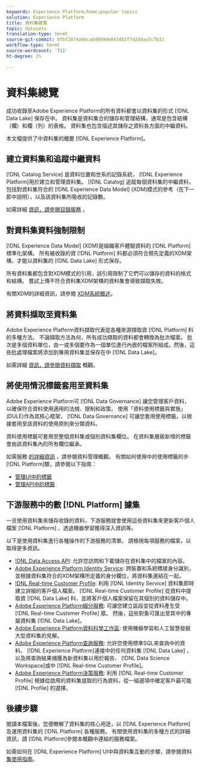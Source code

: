 ```yaml
---
keywords: Experience Platform;home;popular topics
solution: Experience Platform
title: 資料集總覽
topic: datasets
translation-type: tm+mt
source-git-commit: bfbf2074a9dcadd809de043d62f7d2ddaa7c7b31
workflow-type: tm+mt
source-wordcount: '711'
ht-degree: 2%

---
```



# 資料集總覽

成功收錄至Adobe Experience Platform的所有資料都會以資料集的形式 [!DNL Data Lake] 保存在中。 資料集是資料集合的儲存和管理結構，通常是包含結構（欄）和欄（列）的表格。 資料集也包含描述其儲存之資料各方面的中繼資料。

本文檔提供了中資料集的概要 [!DNL Experience Platform]。

## 建立資料集和追蹤中繼資料

[!DNL Catalog Service] 是資料位置和世系的記錄系統， [!DNL Experience Platform]用於建立和管理資料集。 [!DNL Catalog] 追蹤每個資料集的中繼資料，包括對資料集符合的 [!DNL Experience Data Model] (XDM)模式的參考（在下一節中說明），以及該資料集所吸收的記錄數。

如需詳細 [資訊，請參閱目錄服務](../home.md) 。

## 對資料集資料強制限制

[!DNL Experience Data Model] (XDM)是組織客戶體驗資料的 [!DNL Platform] 標準化架構。 所有被收錄的資 [!DNL Platform] 料都必須符合預先定義的XDM架構，才能以資料集的 [!DNL Data Lake] 形式保存。

所有資料集都包含對XDM模式的引用，該引用限制了它們可以儲存的資料的格式和結構。 嘗試上傳不符合資料集XDM架構的資料集會導致擷取失敗。

有關XDM的詳細資訊，請參閱 [XDM系統概述](../../xdm/home.md)。

## 將資料擷取至資料集

Adobe Experience Platform資料擷取代表從各種來源擷取資 [!DNL Platform] 料的多種方法。 不論擷取方法為何，所有成功擷取的資料都會轉換為批次檔案。 批次是多個資料單位，由一或多個要作為一個單位進行內嵌的檔案所組成。然後，這些批處理檔案將添加到專用資料集並保存在中 [!DNL Data Lake]。

如需詳細 [資訊，請參閱資料擷取](../../ingestion/home.md) 概觀。

## 將使用情況標籤套用至資料集

Adobe Experience Platform可 [!DNL Data Governance] 讓您管理客戶資料，以確保符合資料使用適用的法規、限制和政策。 使用「資料使用標籤與實施」(DULE)作為其核心框架， [!DNL Data Governance] 可讓您套用使用標籤，以根據套用至該資料的使用原則來分類資料。

資料使用標籤可套用至整個資料集或個別資料集欄位。 在資料集層級新增的標籤會由該資料集內的所有欄位繼承。

如需服務 [的詳細資訊](../../data-governance/home.md) ，請參閱資料管理概觀。 有關如何使用中的使用標籤的步 [!DNL Platform]驟，請參閱以下指南：

* [管理UI中的標籤](../../data-governance/labels/user-guide.md)
* [管理API中的標籤](../../data-governance/labels/api.md)

## 下游服務中的數 [!DNL Platform] 據集

一旦使用資料集來儲存收錄的資料，下游服務就會使用這些資料集來更新客戶個人檔案 [!DNL Platform] 、透過機器學習獲得深入資訊等。

以下是使用資料集進行各種操作的下游服務的清單。 請檢視每項服務的檔案，以取得更多資訊。

* [!DNL Data Access API](../../data-access/home.md): 允許您訪問和下載儲存在資料集中的檔案的內容。
* [Adobe Experience Platform Identity Service](../../identity-service/home.md): 跨裝置和系統橋接身分識別，並根據資料集符合的XDM架構所定義的身分欄位，將資料集連結在一起。
* [!DNL Real-time Customer Profile](../../profile/home.md): 利用 [!DNL Identity Service] 資料集即時建立詳細的客戶個人檔案。 [!DNL Real-time Customer Profile] 從資料中提取資 [!DNL Data Lake] 料，並將客戶個人檔案保留在其個別的資料儲存中。
* [Adobe Experience Platform細分服務](../../segmentation/home.md): 可讓您建立區段並從資料產生受 [!DNL Real-time Customer Profile] 眾。 然後，這些對象可匯出至其中的專屬資料集 [!DNL Data Lake]。
* [Adobe Experience Platform資料科學工作區](../../data-science-workspace/home.md): 使用機器學習和人工智慧發掘大型資料集的見解。
* [Adobe Experience Platform查詢服務](../../query-service/home.md): 允許您使用標準SQL來查詢中的資料、 [!DNL Experience Platform]連接中的任何資料集 [!DNL Data Lake] ，以及將查詢結果捕獲為新資料集以用於報告、 [!DNL Data Science Workspace]或中 [!DNL Real-time Customer Profile]。
* [Adobe Experience Platform決策服務](../../decisioning-service/home.md): 利用 [!DNL Real-time Customer Profile] 根據從啟用的資料集提取的行為資料，從一組選項中確定客戶最可能 [!DNL Profile] 的選擇。

## 後續步驟

閱讀本檔案後，您便瞭解了資料集的核心用途，以 [!DNL Experience Platform]及運用資料集的 [!DNL Platform] 各種服務。 有關使用資料集的多種方式的詳細資訊，請 [!DNL Platform]參閱本概觀中連結的服務檔案。

如需如何在 [!DNL Experience Platform] UI中與資料集互動的步驟，請參閱資料 [集使用指南](user-guide.md)。